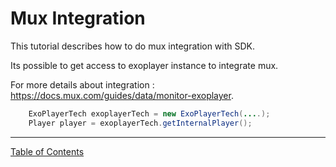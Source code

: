 <!--
SPDX-FileCopyrightText: 2024 Red Bee Media Ltd <https://www.redbeemedia.com/>

SPDX-License-Identifier: MIT
-->

# Mux Integration
This tutorial describes how to do mux integration with SDK. 

Its possible to get access to exoplayer instance to integrate mux.

For more details about integration : https://docs.mux.com/guides/data/monitor-exoplayer.

```java
    ExoPlayerTech exoplayerTech = new ExoPlayerTech(....);
    Player player = exoplayerTech.getInternalPlayer();
```



___
[Table of Contents](../index.md)<br/>
